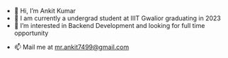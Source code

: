 - 👋 Hi, I’m Ankit Kumar
- 💞️ I am currently a undergrad student at IIIT Gwalior graduating in 2023
- 👀 I’m interested in Backend Development and looking for full time opportunity
<!-- - 💞️ I’m looking to collaborate on ... -->
- 📫 Mail me at mr.ankit7499@gmail.com

<!---
seven-bit/seven-bit is a ✨ special ✨ repository because its `README.md` (this file) appears on your GitHub profile.
You can click the Preview link to take a look at your changes.
--->
